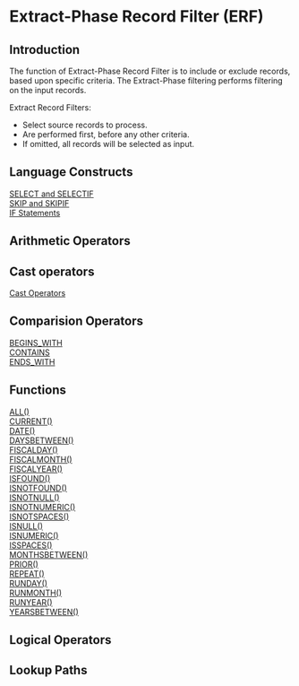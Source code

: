 # Extract-Phase Record Filter (ERF)

## Introduction

The function of Extract-Phase Record Filter is to include or exclude records, based upon specific criteria. The Extract-Phase filtering performs filtering on the input records.

Extract Record Filters:

-  Select source records to process.
-  Are performed first, before any other criteria.
-  If omitted, all records will be selected as input.

## Language Constructs

[SELECT and SELECTIF](./LogicText/SELECTIFStatementERF.md)  
[SKIP and SKIPIF](./LogicText/SKIPIFStatementERF.md)  
[IF Statements](./LogicText/IFstatementsERF.md)

## Arithmetic Operators

## Cast operators

[Cast Operators ](./LogicText/Cast-operators.md)

## Comparision Operators

[BEGINS_WITH](./LogicText/BEGINS-WITH-Comparison.md)  
[CONTAINS](./LogicText/CONTAINS-Comparison.md)  
[ENDS_WITH](./LogicText/ENDS-WITH-Comparison.md)  

## Functions

[ALL()](./LogicText/Function-All.md)  
[CURRENT()](./LogicText/Function-CURRENT.md)  
[DATE()](./LogicText/Function-DATE.md)  
[DAYSBETWEEN()](./LogicText/Function-DAYSBETWEEN.md)  
[FISCALDAY()](./LogicText/Function-FISCALDAY.md)  
[FISCALMONTH()](./LogicText/Function-FISCALMONTH.md)  
[FISCALYEAR()](./LogicText/Function-FISCALYEAR.md)  
[ISFOUND()](./LogicText/Function-ISFOUND.md)  
[ISNOTFOUND()](./LogicText/Function-ISNOTFOUND.md)  
[ISNOTNULL()](./LogicText/Function-ISNOTNULL.md)  
[ISNOTNUMERIC()](./LogicText/Function-ISNOTNUMERIC.md)  
[ISNOTSPACES()](./LogicText/Function-ISNOTSPACES.md)  
[ISNULL()](./LogicText/Function-ISNULL.md)  
[ISNUMERIC()](./LogicText/Function-ISNUMERIC.md)  
[ISSPACES()](./LogicText/Function-ISSPACES.md)  
[MONTHSBETWEEN()](./LogicText/Function-MONTHSBETWEEN.md)  
[PRIOR()](./LogicText/Function-PRIOR.md)  
[REPEAT()](./LogicText/Function-REPEAT.md)  
[RUNDAY()](./LogicText/Function-RUNDAY.md)  
[RUNMONTH()](./LogicText/Function-RUNMONTH.md)  
[RUNYEAR()](./LogicText/Function-RUNYEAR.md)  
[YEARSBETWEEN()](./LogicText/Function-YEARSBETWEEN.md)  


## Logical Operators

## Lookup Paths
